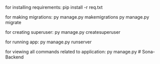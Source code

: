 for installing requirements:
    pip install -r req.txt

for making migrations:
     py manage.py makemigrations
     py manage.py migrate

for creating superuser:
     py manage.py createsuperuser

for running app:
     py manage.py runserver

for viewing all commands related to application:
     py manage.py
#   S o n a - B a c k e n d  
 